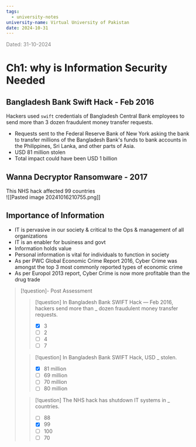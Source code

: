 ```yaml
---
tags:
  - university-notes
university-name: Virtual University of Pakistan
date: 2024-10-31
---
```


<span style="color: gray;">Dated: 31-10-2024</span>

# Ch1: why is Information Security Needed

## Bangladesh Bank Swift Hack - Feb 2016

Hackers used `swift` credentials of Bangladesh Central Bank employees to send more than 3 dozen fraudulent money transfer requests.

- Requests sent to the Federal Reserve Bank of New York asking the bank to transfer millions of the Bangladesh Bank's funds to bank accounts in the Philippines, Sri Lanka, and other parts of Asia.
- USD 81 million stolen
- Total impact could have been USD 1 billion

## Wanna Decryptor Ransomware - 2017

This NHS hack affected 99 countries  
![[Pasted image 20241016210755.png]]

## Importance of Information

- IT is pervasive in our society & critical to the Ops & management of all organizations
- IT is an enabler for business and govt
- Information holds value
- Personal information is vital for individuals to function in society
- As per PWC Global Economic Crime Report 2016, Cyber Crime was amongst the top 3 most commonly reported types of economic crime
- As per Europol 2013 report, Cyber Crime is now more profitable than the drug trade

> [!question]- Post Assessment
> 
> > [!question] In Bangladesh Bank SWIFT Hack — Feb 2016, hackers send more than _ dozen fraudulent money transfer requests.
> > - [x] 3
> > - [ ] 2
> > - [ ] 4
> > - [ ] 7
> 
> > [!question] In Bangladesh Bank SWIFT Hack, USD _ stolen.
> > - [x] 81 million
> > - [ ] 69 million
> > - [ ] 70 million
> > - [ ] 80 million
> 
> > [!question] The NHS hack has shutdown IT systems in _ countries.
> > - [ ] 88
> > - [x] 99
> > - [ ] 100
> > - [ ] 70

